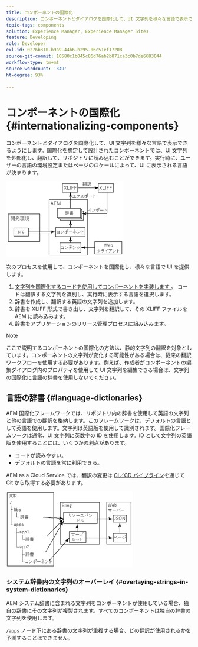 ```yaml
---
title: コンポーネントの国際化
description: コンポーネントとダイアログを国際化して、UI 文字列を様々な言語で表示できるようにします
topic-tags: components
solution: Experience Manager, Experience Manager Sites
feature: Developing
role: Developer
exl-id: 0276b310-b9a9-44b6-b295-06c51ef17208
source-git-commit: 10580c1b045c86d76ab2b871ca3c0b7de6683044
workflow-type: tm+mt
source-wordcount: '349'
ht-degree: 93%

---
```


# コンポーネントの国際化{#internationalizing-components}

コンポーネントとダイアログを国際化して、UI 文字列を様々な言語で表示できるようにします。国際化を想定して設計されたコンポーネントでは、UI 文字列を外部化し、翻訳して、リポジトリに読み込むことができます。実行時に、ユーザーの言語の環境設定またはページのロケールによって、UI に表示される言語が決まります。

![i18n-components-1.png](/help/implementing/developing/extending/assets/i18n-comp1.png)

次のプロセスを使用して、コンポーネントを国際化し、様々な言語で UI を提供します。

1. [ 文字列を国際化するコードを使用してコンポーネントを実装します ](/help/implementing/developing/extending/i18n/dev.md)。 コードは翻訳する文字列を識別し、実行時に表示する言語を選択します。
1. 辞書を作成し、翻訳する英語の文字列を追加します。
1. 辞書を XLIFF 形式で書き出し、文字列を翻訳して、その XLIFF ファイルを AEM に読み込みます。
1. 辞書をアプリケーションのリリース管理プロセスに組み込みます。

>[!NOTE]
>
>ここで説明するコンポーネントの国際化の方法は、静的文字列の翻訳を対象としています。コンポーネントの文字列が変化する可能性がある場合は、従来の翻訳ワークフローを使用する必要があります。例えば、作成者がコンポーネントの編集ダイアログ内のプロパティを使用して UI 文字列を編集できる場合は、文字列の国際化に言語の辞書を使用しないでください。

## 言語の辞書 {#language-dictionaries}

AEM 国際化フレームワークでは、リポジトリ内の辞書を使用して英語の文字列と他の言語での翻訳を格納します。このフレームワークは、デフォルトの言語として英語を使用します。文字列は英語版を使用して識別されます。国際化フレームワークは通常、UI 文字列に英数字の ID を使用します。ID として文字列の英語版を使用することには、いくつかの利点があります。

* コードが読みやすい。
* デフォルトの言語を常に利用できる。

AEM as a Cloud Service では、翻訳の変更は [CI／CD パイプライン](/help/implementing/cloud-manager/configuring-pipelines/introduction-ci-cd-pipelines.md)を通じて Git から取得する必要があります。

![i18n-components-2](/help/implementing/developing/extending/assets/i18n-comp2.png)


### システム辞書内の文字列のオーバーレイ {#overlaying-strings-in-system-dictionaries}

AEM システム辞書に含まれる文字列をコンポーネントが使用している場合、独自の辞書にその文字列が複製されます。すべてのコンポーネントは独自の辞書の文字列を使用します。

`/apps` ノード下にある辞書の文字列が重複する場合、どの翻訳が使用されるかを予測することはできません。
